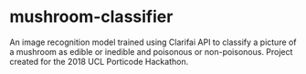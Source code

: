 # mushroom-classifier
An image recognition model trained using Clarifai API to classify a picture of a mushroom as edible or inedible and poisonous or non-poisonous. Project created for the 2018 UCL Porticode Hackathon.
